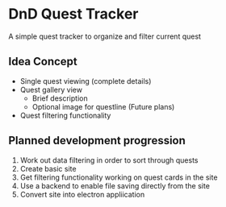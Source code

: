 # DnD Quest Tracker
A simple quest tracker to organize and filter current quest

## Idea Concept
- Single quest viewing (complete details)
- Quest gallery view
    - Brief description
    - Optional image for questline (Future plans)
- Quest filtering functionality

## Planned development progression
1. Work out data filtering in order to sort through quests
2. Create basic site
3. Get filtering functionality working on quest cards in the site
4. Use a backend to enable file saving directly from the site
5. Convert site into electron appliication